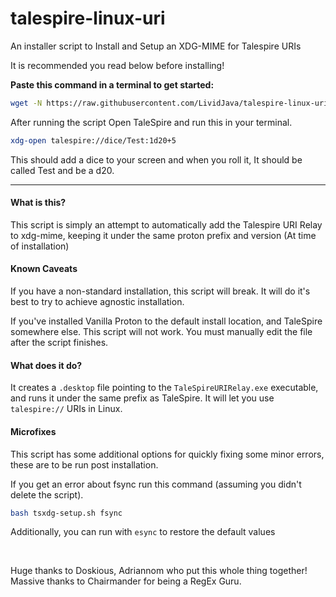 # talespire-linux-uri
An installer script to Install and Setup an XDG-MIME for Talespire URIs

It is recommended you read below before installing!

**Paste this command in a terminal to get started:**
```bash
wget -N https://raw.githubusercontent.com/LividJava/talespire-linux-uri/main/tsxdg-setup.sh | bash
```

After running the script Open TaleSpire and run this in your terminal.
```bash
xdg-open talespire://dice/Test:1d20+5
```
This should add a dice to your screen and when you roll it, It should be called Test and be a d20.
<hr/>

#### **What is this?**
This script is simply an attempt to automatically add the Talespire URI Relay to xdg-mime, keeping it under the same proton prefix and version (At time of installation)

#### **Known Caveats**
If you have a non-standard installation, this script will break. It will do it's best to try to achieve agnostic installation.

If you've installed Vanilla Proton to the default install location, and TaleSpire somewhere else. This script will not work. You must manually edit the file after the script finishes.

#### **What does it do?**
It creates a `.desktop` file pointing to the `TaleSpireURIRelay.exe` executable, and runs it under the same prefix as TaleSpire. It will let you use `talespire://` URIs in Linux.

#### Microfixes
This script has some additional options for quickly fixing some minor errors, these are to be run post installation.

If you get an error about fsync run this command (assuming you didn't delete the script).
```bash
bash tsxdg-setup.sh fsync
```
Additionally, you can run with `esync` to restore the default values

<br/>

Huge thanks to Doskious, Adriannom who put this whole thing together! Massive thanks to Chairmander for being a RegEx Guru.
